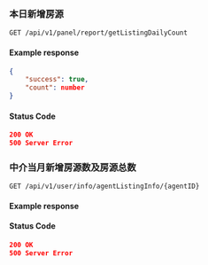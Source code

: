 ### 本日新增房源

```endpoint
GET /api/v1/panel/report/getListingDailyCount
```
#### Example response

```json
{
    "success": true,
    "count": number
}
```

#### Status Code

```json
200 OK
500 Server Error
```

### 中介当月新增房源数及房源总数

```endpoint
GET /api/v1/user/info/agentListingInfo/{agentID}
```
#### Example response



#### Status Code

```json
200 OK
500 Server Error
```

